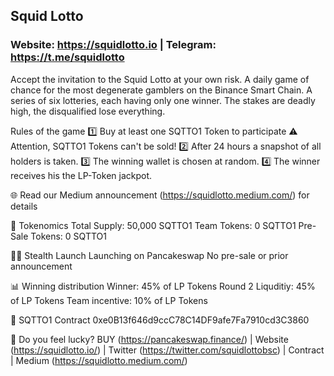 ## Squid Lotto
### Website: https://squidlotto.io | Telegram: https://t.me/squidlotto

Accept the invitation to the Squid Lotto at your own risk. A daily game of chance for the most degenerate gamblers on the Binance Smart Chain. A series of six lotteries, each having only one winner. The stakes are deadly high, the disqualified lose everything. 

Rules of the game
1️⃣ Buy at least one SQTTO1 Token to participate
⚠️ Attention, SQTTO1 Tokens can't be sold! 
2️⃣ After 24 hours a snapshot of all holders is taken.
3️⃣ The winning wallet is chosen at random.
4️⃣ The winner receives his the LP-Token jackpot.

🌐 Read our Medium announcement (https://squidlotto.medium.com/) for details

🧮 Tokenomics
Total Supply: 50,000 SQTTO1
Team Tokens: 0 SQTTO1
Pre-Sale Tokens: 0 SQTTO1

🥷🏻 Stealth Launch
Launching on Pancakeswap
No pre-sale or prior announcement

📊 Winning distribution
Winner: 45% of LP Tokens
Round 2 Liquditiy: 45% of LP Tokens
Team incentive: 10% of LP Tokens

📝 SQTTO1 Contract 0xe0B13f646d9ccC78C14DF9afe7Fa7910cd3C3860

🔮 Do you feel lucky?
BUY (https://pancakeswap.finance/) | Website (https://squidlotto.io/) | Twitter (https://twitter.com/squidlottobsc) | Contract | Medium (https://squidlotto.medium.com/)
